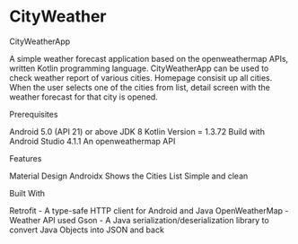 # CityWeather

CityWeatherApp

A simple weather forecast application based on the openweathermap APIs, written Kotlin programming language.
CityWeatherApp can be used to check weather report of various cities.
Homepage consisit up all cities.
When the user selects one of the cities from list, detail screen with the weather forecast for that city is opened.

Prerequisites

Android 5.0 (API 21) or above
JDK 8
Kotlin Version = 1.3.72
Build with Android Studio 4.1.1
An openweathermap API

Features

Material Design
Androidx
Shows the Cities List
Simple and clean

Built With

Retrofit - A type-safe HTTP client for Android and Java
OpenWeatherMap - Weather API used
Gson - A Java serialization/deserialization library to convert Java Objects into JSON and back


